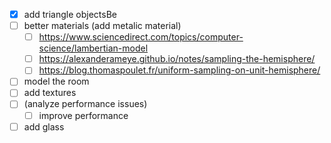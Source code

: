 * [x] add triangle objectsBe
* [ ] better materials (add metalic material)
  * [ ] https://www.sciencedirect.com/topics/computer-science/lambertian-model
  * [ ] https://alexanderameye.github.io/notes/sampling-the-hemisphere/
  * [ ] https://blog.thomaspoulet.fr/uniform-sampling-on-unit-hemisphere/
* [ ] model the room
* [ ] add textures
* [ ] (analyze performance issues)
  * [ ] improve performance
* [ ] add glass